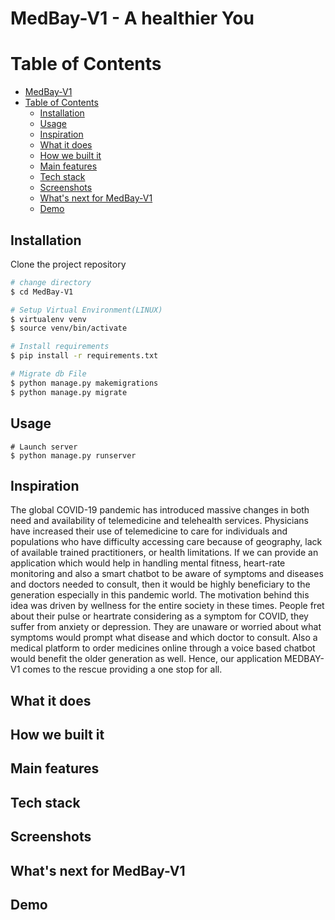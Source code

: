 # MedBay-V1 - A healthier You

# Table of Contents

- [MedBay-V1](#medbay-v1)
- [Table of Contents](#table-of-contents)
  - [Installation](#installation)
  - [Usage](#usage)
  - [Inspiration](#inspiration)
  - [What it does](#what-it-does)
  - [How we built it](#how-we-built-it)
  - [Main features](#main-features)
  - [Tech stack](#tech-stack)
  - [Screenshots](#screenshots)
  - [What's next for MedBay-V1](#whats-next-for-medbay-v1)
  - [Demo](#demo)

## Installation

Clone the project repository

``` bash
# change directory
$ cd MedBay-V1

# Setup Virtual Environment(LINUX)
$ virtualenv venv
$ source venv/bin/activate

# Install requirements
$ pip install -r requirements.txt

# Migrate db File
$ python manage.py makemigrations
$ python manage.py migrate
```

## Usage

```
# Launch server
$ python manage.py runserver

```
## Inspiration

The global COVID-19 pandemic has introduced massive changes in both need and availability of telemedicine and telehealth services. Physicians have increased their use of telemedicine to care for individuals and populations who have difficulty accessing care because of geography, lack of available trained practitioners, or health limitations. If we can provide an application which would help in handling mental fitness, heart-rate monitoring and also a smart chatbot to be aware of symptoms and diseases and doctors needed to consult, then it would be highly beneficiary to the generation especially in this pandemic world. The motivation behind this idea was driven by wellness for the entire society in these times. People fret about their pulse or heartrate considering as a symptom for COVID, they suffer from anxiety or depression. They are unaware or worried about what symptoms would prompt what disease and which doctor to consult. Also a medical platform to order medicines online through a voice based chatbot would benefit the older generation as well. Hence, our application MEDBAY-V1 comes to the rescue providing a one stop for all.


## What it does


## How we built it 


## Main features
	


## Tech stack
 

## Screenshots


## What's next for MedBay-V1


## Demo

